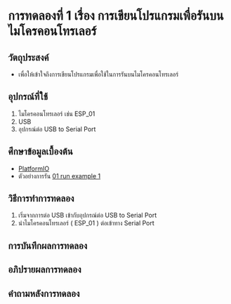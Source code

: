 # การทดลองที่ 1 เรื่อง การเขียนโปรแกรมเพื่อรันบนไมโครคอนโทรเลอร์

## วัตถุประสงค์
*  เพื่อให้เข้าใจถึงการเขียนโปรแกรมเพื่อใช้ในการรันบนไมโครคอนโทรเลอร์

## อุปกรณ์ที่ใช้
1.	ไมโครคอนโทรเลอร์ เช่น  ESP_01
2.	USB
3.	อุปกรณ์ต่อ USB to Serial Port


## ศึกษาข้อมูลเบื้องต้น
* [PlatformIO]( https://platformio.org/ )
* ตัวอย่างการรัน
 [01 run example 1](https://www.youtube.com/watch?v=NLIUsWLEpmg)

## วิธีการทำการทดลอง
1.	เริ่มจากการต่อ USB เข้ากับอุปกรณ์ต่อ USB to Serial Port 
2.	นำไมโครคอนโทรเลอร์ ( ESP_01 ) ต่อเข้าทาง Serial Port


## การบันทึกผลการทดลอง

## อภิปรายผลการทดลอง

## คำถามหลังการทดลอง 
